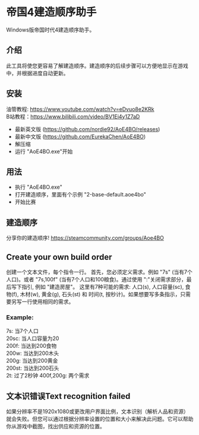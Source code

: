 # 帝国4建造顺序助手
Windows版帝国时代4建造顺序助手。

## 介绍
此工具将使您更容易了解建造顺序。建造顺序的后续步骤可以方便地显示在游戏中，并根据进度自动更新。

## 安装
油管教程: https://www.youtube.com/watch?v=eDvuo8e2KRk  
B站教程：https://www.bilibili.com/video/BV1Ei4y1Z7aD

- 最新英文版 (https://github.com/nordie92/AoE4BO/releases)
- 最新中文版 (https://github.com/EurekaChen/AoE4BO)
- 解压缩
- 运行 "AoE4BO.exe"开始

## 用法
- 执行 "AoE4BO.exe"
- 打开建造顺序，里面有个示例 "2-base-default.aoe4bo"
- 开始比赛

## 建造顺序
分享你的建造顺序! https://steamcommunity.com/groups/Aoe4BO

## Create your own build order
创建一个文本文件，每个指令一行。
首先，您必须定义需求。例如 "7s" (当有7个人口)。或者 "7s,100f" (当有7个人口和100粮食)。通过使用 ":"关闭需求部分，最后写下指引, 例如 "建造房屋"。
这里有7种可能的需求: 人口(s), 人口容量(sc), 食物(f), 木材(w), 黄金(g), 石头(st) 和 时间(t, 按秒计)。如果想要写多条指示，只需要另写一行使用相同的需求。

### Example:  
7s: 当7个人口  
20sc: 当人口容量为20  
200f: 当达到200食物  
200w: 当达到200木头  
200g: 当达到200黄金  
200st: 当达到200石头  
2t: 过了2秒钟
400f,200g: 两个需求

## 文本识错误Text recognition failed

如果分辨率不是1920x1080或更改用户界面比例，文本识别（解析人品和资源）就会失败。但您可以通过根据分辨率设置的位置和大小来解决此问题。它可以帮助你从游戏中截图，找出供应和资源的位置。

